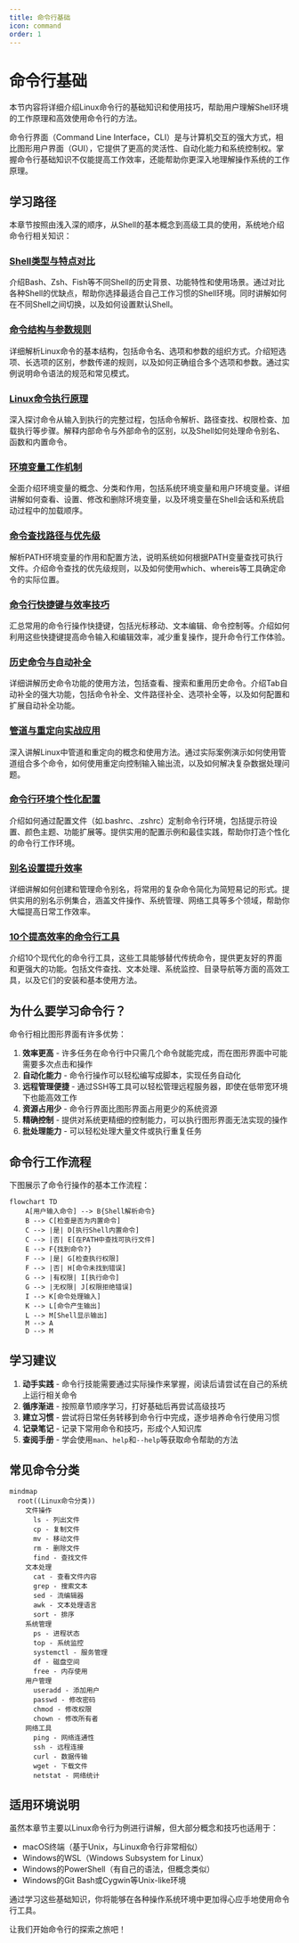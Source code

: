```yaml
---
title: 命令行基础
icon: command
order: 1
---
```


# 命令行基础

本节内容将详细介绍Linux命令行的基础知识和使用技巧，帮助用户理解Shell环境的工作原理和高效使用命令行的方法。

命令行界面（Command Line Interface，CLI）是与计算机交互的强大方式，相比图形用户界面（GUI），它提供了更高的灵活性、自动化能力和系统控制权。掌握命令行基础知识不仅能提高工作效率，还能帮助你更深入地理解操作系统的工作原理。

## 学习路径

本章节按照由浅入深的顺序，从Shell的基本概念到高级工具的使用，系统地介绍命令行相关知识：

### [Shell类型与特点对比](./01-Shell类型与特点对比.md)

介绍Bash、Zsh、Fish等不同Shell的历史背景、功能特性和使用场景。通过对比各种Shell的优缺点，帮助你选择最适合自己工作习惯的Shell环境。同时讲解如何在不同Shell之间切换，以及如何设置默认Shell。

### [命令结构与参数规则](./02-命令结构与参数规则.md)

详细解析Linux命令的基本结构，包括命令名、选项和参数的组织方式。介绍短选项、长选项的区别，参数传递的规则，以及如何正确组合多个选项和参数。通过实例说明命令语法的规范和常见模式。

### [Linux命令执行原理](./03-Linux命令执行原理.md)

深入探讨命令从输入到执行的完整过程，包括命令解析、路径查找、权限检查、加载执行等步骤。解释内部命令与外部命令的区别，以及Shell如何处理命令别名、函数和内置命令。

### [环境变量工作机制](./04-环境变量工作机制.md)

全面介绍环境变量的概念、分类和作用，包括系统环境变量和用户环境变量。详细讲解如何查看、设置、修改和删除环境变量，以及环境变量在Shell会话和系统启动过程中的加载顺序。

### [命令查找路径与优先级](./05-命令查找路径与优先级.md)

解析PATH环境变量的作用和配置方法，说明系统如何根据PATH变量查找可执行文件。介绍命令查找的优先级规则，以及如何使用which、whereis等工具确定命令的实际位置。

### [命令行快捷键与效率技巧](./06-命令行快捷键与效率技巧.md)

汇总常用的命令行操作快捷键，包括光标移动、文本编辑、命令控制等。介绍如何利用这些快捷键提高命令输入和编辑效率，减少重复操作，提升命令行工作体验。

### [历史命令与自动补全](./07-历史命令与自动补全.md)

详细讲解历史命令功能的使用方法，包括查看、搜索和重用历史命令。介绍Tab自动补全的强大功能，包括命令补全、文件路径补全、选项补全等，以及如何配置和扩展自动补全功能。

### [管道与重定向实战应用](./08-管道与重定向实战应用.md)

深入讲解Linux中管道和重定向的概念和使用方法。通过实际案例演示如何使用管道组合多个命令，如何使用重定向控制输入输出流，以及如何解决复杂数据处理问题。

### [命令行环境个性化配置](./09-命令行环境个性化配置.md)

介绍如何通过配置文件（如.bashrc、.zshrc）定制命令行环境，包括提示符设置、颜色主题、功能扩展等。提供实用的配置示例和最佳实践，帮助你打造个性化的命令行工作环境。

### [别名设置提升效率](./10-别名设置提升效率.md)

详细讲解如何创建和管理命令别名，将常用的复杂命令简化为简短易记的形式。提供实用的别名示例集合，涵盖文件操作、系统管理、网络工具等多个领域，帮助你大幅提高日常工作效率。

### [10个提高效率的命令行工具](./11-10个提高效率的命令行工具.md)

介绍10个现代化的命令行工具，这些工具能够替代传统命令，提供更友好的界面和更强大的功能。包括文件查找、文本处理、系统监控、目录导航等方面的高效工具，以及它们的安装和基本使用方法。

## 为什么要学习命令行？

命令行相比图形界面有许多优势：

1. **效率更高** - 许多任务在命令行中只需几个命令就能完成，而在图形界面中可能需要多次点击和操作
2. **自动化能力** - 命令行操作可以轻松编写成脚本，实现任务自动化
3. **远程管理便捷** - 通过SSH等工具可以轻松管理远程服务器，即使在低带宽环境下也能高效工作
4. **资源占用少** - 命令行界面比图形界面占用更少的系统资源
5. **精确控制** - 提供对系统更精细的控制能力，可以执行图形界面无法实现的操作
6. **批处理能力** - 可以轻松处理大量文件或执行重复任务

## 命令行工作流程

下图展示了命令行操作的基本工作流程：

```mermaid
flowchart TD
    A[用户输入命令] --> B{Shell解析命令}
    B --> C[检查是否为内置命令]
    C --> |是| D[执行Shell内置命令]
    C --> |否| E[在PATH中查找可执行文件]
    E --> F{找到命令?}
    F --> |是| G[检查执行权限]
    F --> |否| H[命令未找到错误]
    G --> |有权限| I[执行命令]
    G --> |无权限| J[权限拒绝错误]
    I --> K[命令处理输入]
    K --> L[命令产生输出]
    L --> M[Shell显示输出]
    M --> A
    D --> M
```

## 学习建议

1. **动手实践** - 命令行技能需要通过实际操作来掌握，阅读后请尝试在自己的系统上运行相关命令
2. **循序渐进** - 按照章节顺序学习，打好基础后再尝试高级技巧
3. **建立习惯** - 尝试将日常任务转移到命令行中完成，逐步培养命令行使用习惯
4. **记录笔记** - 记录下常用命令和技巧，形成个人知识库
5. **查阅手册** - 学会使用`man`、`help`和`--help`等获取命令帮助的方法

## 常见命令分类

```mermaid
mindmap
  root((Linux命令分类))
    文件操作
      ls - 列出文件
      cp - 复制文件
      mv - 移动文件
      rm - 删除文件
      find - 查找文件
    文本处理
      cat - 查看文件内容
      grep - 搜索文本
      sed - 流编辑器
      awk - 文本处理语言
      sort - 排序
    系统管理
      ps - 进程状态
      top - 系统监控
      systemctl - 服务管理
      df - 磁盘空间
      free - 内存使用
    用户管理
      useradd - 添加用户
      passwd - 修改密码
      chmod - 修改权限
      chown - 修改所有者
    网络工具
      ping - 网络连通性
      ssh - 远程连接
      curl - 数据传输
      wget - 下载文件
      netstat - 网络统计
```

## 适用环境说明

虽然本章节主要以Linux命令行为例进行讲解，但大部分概念和技巧也适用于：

- macOS终端（基于Unix，与Linux命令行非常相似）
- Windows的WSL（Windows Subsystem for Linux）
- Windows的PowerShell（有自己的语法，但概念类似）
- Windows的Git Bash或Cygwin等Unix-like环境

通过学习这些基础知识，你将能够在各种操作系统环境中更加得心应手地使用命令行工具。

让我们开始命令行的探索之旅吧！